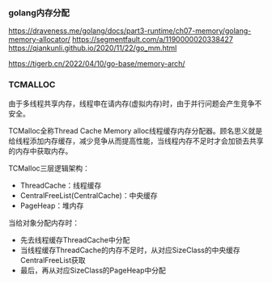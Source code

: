 ### golang内存分配

https://draveness.me/golang/docs/part3-runtime/ch07-memory/golang-memory-allocator/
https://segmentfault.com/a/1190000020338427
https://qiankunli.github.io/2020/11/22/go_mm.html

https://tigerb.cn/2022/04/10/go-base/memory-arch/

### TCMALLOC

由于多线程共享内存，线程申在请内存(虚拟内存)时，由于并行问题会产生竞争不安全。

TCMalloc全称Thread Cache Memory alloc线程缓存内存分配器。顾名思义就是给线程添加内存缓存，减少竞争从而提高性能，当线程内存不足时才会加锁去共享的内存中获取内存。

TCMalloc三层逻辑架构：

- ThreadCache：线程缓存
- CentralFreeList(CentralCache)：中央缓存
- PageHeap：堆内存

当给对象分配内存时：

- 先去线程缓存ThreadCache中分配
- 当线程缓存ThreadCache的内存不足时，从对应SizeClass的中央缓存CentralFreeList获取
- 最后，再从对应SizeClass的PageHeap中分配